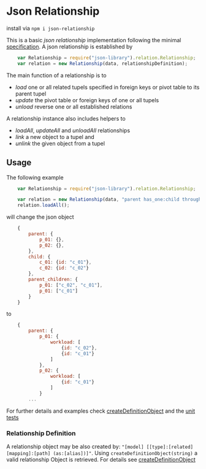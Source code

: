 # Json Relationship

install via `npm i json-relationship`

This is a basic *json relationship* implementation following the minimal [specification]("./specification"). A json
relationship is established by

```js
	var Relationship = require("json-library").relation.Relationship;
	var relation = new Relationship(data, relationshipDefinition);
```

The main function of a relationship is to

- *load* one or all related tupels specified in foreign keys or pivot table to its parent tupel
- *update* the pivot table or foreign keys of one or all tupels
- *unload* reverse one or all established relations

A relationship instance also includes helpers to

- *loadAll*, *updateAll* and *unloadAll* relationships
- *link* a new object to a tupel and
- *unlink* the given object from a tupel


## Usage

The following example

```js
	var Relationship = require("json-library").relation.Relationship;

	var relation = new Relationship(data, "parent has_one:child through:parent_children as:workload");
	relation.loadAll();
```

will change the json object

```js
	{
		parent: {
			p_01: {},
			p_02: {},
		},
		child: {
			c_01: {id: "c_01"},
			c_02: {id: "c_02"}
		},
		parent_children: {
			p_01: ["c_02", "c_01"],
			p_01: ["c_01"]
		}
	}
```

to

```js
	{
		parent: {
			p_01: {
				workload: [
					{id: "c_02"},
					{id: "c_01"}
				]
			},
			p_02: {
				workload: [
					{id: "c_01"}
				]
			}
		...
```

For further details and examples check [createDefinitionObject](./createDefinitionObject.js) and the [unit tests
]("https://github.com/sagold/json-library/tree/master/test/unit/relation/")


### Relationship Definition

A relationship object may be also created by: `"[model] [[type]:[related] [mapping]:[path] (as:[alias])]"`. Using
`createDefinitionObject(string)` a valid relationship Object is retrieved. For details see
[createDefinitionObject]("./createDefinitionObject.js")


